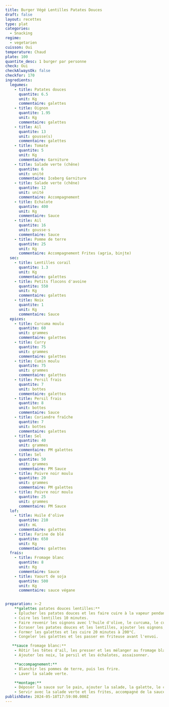 ```yaml
---
title: Burger Végé Lentilles Patates Douces
draft: false
layout: recettes
type: plat
categories:
  - Snacking
regime:
  - vegetarien
cuisson: Oui
temperature: Chaud
plate: 100
quantite_desc: 1 burger par personne
check: Oui
checkAlwaysOk: false
checkfor: 170
ingredients:
  legumes:
    - title: Patates douces
      quantite: 6.5
      unit: Kg
      commentaire: galettes
    - title: Oignon
      quantite: 1.95
      unit: Kg
      commentaire: galettes
    - title: Ail
      quantite: 13
      unit: gousse(s)
      commentaire: galettes
    - title: Tomate
      quantite: 5
      unit: Kg
      commentaire: Garniture
    - title: Salade verte (chêne)
      quantite: 6
      unit: unité
      commentaire: Iceberg Garniture
    - title: Salade verte (chêne)
      quantite: 12
      unit: unité
      commentaire: Accompagnement
    - title: Echalote
      quantite: 400
      unit: Kg
      commentaire: Sauce
    - title: Ail
      quantite: 16
      unit: gousse·s
      commentaire: Sauce
    - title: Pomme de terre
      quantite: 25
      unit: Kg
      commentaire: Accompagnement Frites (agria, binjte)
  sec:
    - title: Lentilles corail
      quantite: 1.3
      unit: Kg
      commentaire: galettes
    - title: Petits flocons d'avoine
      quantite: 550
      unit: Kg
      commentaire: galettes
    - title: Noix
      quantite: 1
      unit: Kg
      commentaire: Sauce
  epices:
    - title: Curcuma moulu
      quantite: 60
      unit: grammes
      commentaire: galettes
    - title: Curry
      quantite: 75
      unit: grammes
      commentaire: galettes
    - title: Cumin moulu
      quantite: 75
      unit: grammes
      commentaire: galettes
    - title: Persil frais
      quantite: 7
      unit: bottes
      commentaire: galettes
    - title: Persil frais
      quantite: 8
      unit: bottes
      commentaire: Sauce
    - title: Coriandre fraîche
      quantite: 7
      unit: bottes
      commentaire: galettes
    - title: Sel
      quantite: 40
      unit: grammes
      commentaire: PM galettes
    - title: Sel
      quantite: 50
      unit: grammes
      commentaire: PM Sauce
    - title: Poivre noir moulu
      quantite: 20
      unit: grammes
      commentaire: PM galettes
    - title: Poivre noir moulu
      quantite: 25
      unit: grammes
      commentaire: PM Sauce
  lof:
    - title: Huile d'olive
      quantite: 210
      unit: mL
      commentaire: galettes
    - title: Farine de blé
      quantite: 650
      unit: Kg
      commentaire: galettes
  frais:
    - title: Fromage blanc
      quantite: 8
      unit: Kg
      commentaire: Sauce
    - title: Yaourt de soja
      quantite: 500
      unit: Kg
      commentaire: sauce végane


preparation: >-2
    **galettes patates douces lentilles:**
    - Éplucher les patates douces et les faire cuire à la vapeur pendant 20 minutes.
    - Cuire les lentilles 10 minutes.
    - Faire revenir les oignons avec l'huile d'olive, le curcuma, le curry, le cumin et l'ail.
    - Écraser les patates douces et les lentilles, ajouter les oignons, la farine, les flocons d'avoine, le persil et la coriandre, assaisonner et mélanger. 
    - Former les galettes et les cuire 20 minutes à 200°C.
    - Congeler les galettes et les passer en friteuse avant l'envoi.

   **sauce fromage blanc:**
    - Rôtir les têtes d'ail, les presser et les mélanger au fromage blanc.
    - Ajouter les noix, le persil et les échalotes, assaisonner.

    **accompagnement:**
    - Blanchir les pommes de terre, puis les frire.
    - Laver la salade verte.

    **montage:**
    - Déposer la sauce sur le pain, ajouter la salade, la galette, le chou, puis refermer le burger. 
    - Servir avec la salade verte et les frites, accompagné de la sauce fromage blanc.
publishDate: 2024-05-18T17:59:00.000Z
---
```

